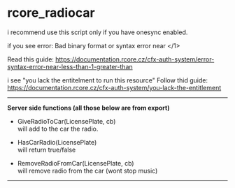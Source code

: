 # rcore_radiocar

i recommend use this script only if you have onesync enabled.

if you see error:  Bad binary format or syntax error near </1>

Read this guide: 
https://documentation.rcore.cz/cfx-auth-system/error-syntax-error-near-less-than-1-greater-than

i see "you lack the entitelment to run this resource"
Follow thid guide: https://documentation.rcore.cz/cfx-auth-system/you-lack-the-entitlement


------------
**Server side functions (all those below are from export)**

 - GiveRadioToCar(LicensePlate, cb)<br>will add to the car the radio.
 
 - HasCarRadio(LicensePlate)<br>will return true/false
 
 - RemoveRadioFromCar(LicensePlate, cb)<br>will remove radio from the car (wont stop music)
 
------------